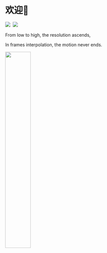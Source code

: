 # 欢迎👋
<img src='https://img.shields.io/github/stars/TensoRaws?color=green&style=social' />&nbsp;
<img src='https://img.shields.io/github/followers/TensoRaws?color=green&style=social' />

From low to high, the resolution ascends,

In frames interpolation, the motion never ends.

<img src="https://raw.githubusercontent.com/TensoRaws/.github/refs/heads/main/TensoRaws%E6%8B%9B%E6%96%B0.jpg" width="40%"></a>
